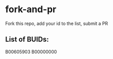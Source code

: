 # fork-and-pr
Fork this repo, add your id to the list, submit a PR

## List of BUIDs:
B00605903
B00000000

